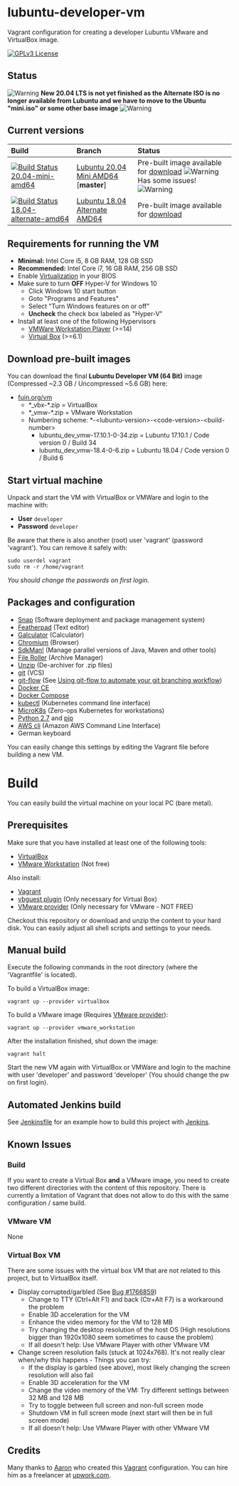 # lubuntu-developer-vm
Vagrant configuration for creating a developer Lubuntu VMware and VirtualBox image.

[![GPLv3 License](http://img.shields.io/badge/license-GPLv3-blue.svg)](https://www.gnu.org/licenses/gpl-3.0.en.html)

## Status
![Warning](https://raw.githubusercontent.com/fuinorg/lubuntu-developer-vm/master/warning.gif) **New 20.04 LTS is not yet finished as the Alternate ISO is no longer available from Lubuntu and we have to move to the Ubuntu "mini.iso" or some other base image** ![Warning](https://raw.githubusercontent.com/fuinorg/lubuntu-developer-vm/master/warning.gif)

## Current versions
| Build | Branch | Status |
| :---- | :----- | :----- |
| [![Build Status 20.04-mini-amd64](https://jenkins.fuin.org/job/lubuntu-developer-vm-20.04-mini-amd64/badge/icon)](https://jenkins.fuin.org/job/lubuntu-developer-vm-20.04-mini-amd64/) | [Lubuntu 20.04 Mini AMD64](https://github.com/fuinorg/lubuntu-developer-vm/) \[**master**\] | Pre-built image available for [download](https://www.fuin.org/vm/) ![Warning](https://raw.githubusercontent.com/fuinorg/lubuntu-developer-vm/master/warning.gif) Has some issues! ![Warning](https://raw.githubusercontent.com/fuinorg/lubuntu-developer-vm/master/warning.gif) |
| [![Build Status 18.04-alternate-amd64](https://jenkins.fuin.org/job/lubuntu-developer-vm-18.04-alternate-amd64/badge/icon)](https://jenkins.fuin.org/job/lubuntu-developer-vm-18.04-alternate-amd64/) | [Lubuntu 18.04 Alternate AMD64](https://github.com/fuinorg/lubuntu-developer-vm/tree/lubuntu-18.04-alternate-amd64) | Pre-built image available for [download](https://www.fuin.org/vm/) | 

## Requirements for running the VM
* **Minimal:** Intel Core i5, 8 GB RAM, 128 GB SSD
* **Recommended:** Intel Core i7, 16 GB RAM, 256 GB SSD
* Enable [Virtualization](http://www.sysprobs.com/disable-enable-virtualization-technology-bios) in your BIOS
* Make sure to turn **OFF** Hyper-V for Windows 10
  * Click Windows 10 start button
  * Goto "Programs and Features"
  * Select "Turn Windows features on or off"
  * **Uncheck** the check box labeled as "Hyper-V"
* Install at least one of the following Hypervisors
  * [VMWare Workstation Player](https://www.vmware.com/products/workstation-player/workstation-player-evaluation.html) (>=14)
  * [Virtual Box](https://www.virtualbox.org/) (>=6.1)

## Download pre-built images
You can download the final **Lubuntu Developer VM (64 Bit)** image (Compressed ~2.3 GB / Uncompressed ~5.6 GB) here: 
* [fuin.org/vm](https://www.fuin.org/vm/) 
  * \*_vbx-\*.zip = VirtualBox
  * \*_vmw-\*.zip = VMware Workstation
  * Numbering scheme: \*-&lt;lubuntu-version&gt;-&lt;code-version&gt;-&lt;build-number&gt;
    * lubuntu_dev_vmw-17.10.1-0-34.zip = Lubuntu 17.10.1 / Code version 0 / Build 34
    * lubuntu_dev_vmw-18.4-0-6.zip = Lubuntu 18.04 / Code version 0 / Build 6

## Start virtual machine

Unpack and start the VM with VirtualBox or VMWare and login to the machine with:

* **User** ```developer```
* **Password** ```developer```

Be aware that there is also another (root) user 'vagrant' (password 'vagrant'). You can remove it safely with:
```
sudo userdel vagrant
sudo rm -r /home/vagrant 
```

*You should change the passwords on first login.*

## Packages and configuration 
* [Snap](https://wiki.ubuntuusers.de/snap/) (Software deployment and package management system)
* [Featherpad](https://manual.lubuntu.me/stable/2/2.4/2.4.2/Featherpad.html) (Text editor)
* [Galculator](http://galculator.mnim.org/) (Calculator)
* [Chromium](https://www.chromium.org/) (Browser)
* [SdkMan!](https://sdkman.io/) (Manage parallel versions of Java, Maven and other tools)
* [File Roller](https://wiki.gnome.org/Apps/FileRoller) (Archive Manager)
* [Unzip](https://packages.ubuntu.com/artful/unzip) (De-archiver for .zip files)
* [git](https://git-scm.com/) (VCS)
* [git-flow](https://packages.ubuntu.com/de/artful/git-flow) (See [Using git-flow to automate your git branching workflow](https://jeffkreeftmeijer.com/git-flow/))
* [Docker CE](https://docs.docker.com/engine/installation/linux/docker-ce/ubuntu/)
* [Docker Compose](https://docs.docker.com/compose/)
* [kubectl](https://kubernetes.io/docs/reference/kubectl/overview/) (Kubernetes command line interface)
* [MicroK8s](https://microk8s.io/) (Zero-ops Kubernetes for workstations)
* [Python 2.7](https://www.python.org/download/releases/2.7/) and [pip](https://pip.pypa.io/)
* [AWS cli](http://docs.aws.amazon.com/cli/latest/userguide/cli-chap-welcome.html) (Amazon AWS Command Line Interface)
* German keyboard

You can easily change this settings by editing the Vagrant file before building a new VM.

# Build
You can easily build the virtual machine on your local PC (bare metal).

## Prerequisites
Make sure that you have installed at least one of the following tools:
* [VirtualBox](https://www.virtualbox.org/)
* [VMware Workstation](http://store.vmware.com/store/vmwde/en_IE/DisplayProductDetailsPage/ThemeID.29219600/productID.5128762700) (Not free)

Also install:
* [Vagrant](https://www.vagrantup.com/)
* [vbguest plugin](https://github.com/dotless-de/vagrant-vbguest) (Only necessary for Virtual Box)
* [VMware provider](https://www.vagrantup.com/vmware) (Only necessary for VMware - NOT FREE) 

Checkout this repository or download and unzip the content to your hard disk.
You can easily adjust all shell scripts and settings to your needs.

## Manual build
Execute the following commands in the root directory (where the 'Vagrantfile' is located).

To build a VirtualBox image:
```
vagrant up --provider virtualbox
```

To build a VMware image (Requires [VMware provider](https://www.vagrantup.com/vmware)):
```
vagrant up --provider vmware_workstation
```

After the installation finished, shut down the image:  
```
vagrant halt
```

Start the new VM again with VirtualBox or VMWare and login to the machine with user 'developer' and password 'developer' (You should change the pw on first login).

## Automated Jenkins build
See [Jenkinsfile](Jenkinsfile) for an example how to build this project with [Jenkins](https://jenkins.fuin.org/job/lubuntu-developer-vm-18.04-alternate-amd64/).

## Known Issues

### Build
If you want to create a Virtual Box **and** a VMware image, you need to create two different directories with the content of this repository. There is currently a limitation of Vagrant that does not allow to do this with the same configuration / same build.

### VMware VM
None

### Virtual Box VM
There are some issues with the virtual box VM that are not related to this project, but to VirtualBox itself.
* Display corrupted/garbled (See [Bug #1766859](https://bugs.launchpad.net/ubuntu/+source/lubuntu-meta/+bug/1766859))
  * Change to TTY (Ctrl+Alt F1) and back (Ctr+Alt F7) is a workaround the problem
  * Enable 3D acceleration for the VM
  * Enhance the video memory for the VM to 128 MB
  * Try changing the desktop resolution of the host OS (High resolutions bigger than 1920x1080 seem sometimes to cause the problem)
  * If all doesn't help: Use VMware Player with other VMware VM
* Change screen resolution fails (stuck at 1024x768). It's not really clear when/why this happens - Things you can try:
  * If the display is garbled (see above), most likely changing the screen resolution will also fail
  * Enable 3D acceleration for the VM
  * Change the video memory of the VM: Try different settings between 32 MB and 128 MB 
  * Try to toggle between full screen and non-full screen mode
  * Shutdown VM in full screen mode (next start will then be in full screen mode)
  * If all doesn't help: Use VMware Player with other VMware VM


## Credits
Many thanks to [Aaron](https://github.com/slapula/) who created this [Vagrant](https://www.vagrantup.com/) configuration.
You can hire him as a freelancer at [upwork.com](https://www.upwork.com/o/profiles/users/_~01d7141121116c4a6e/).

